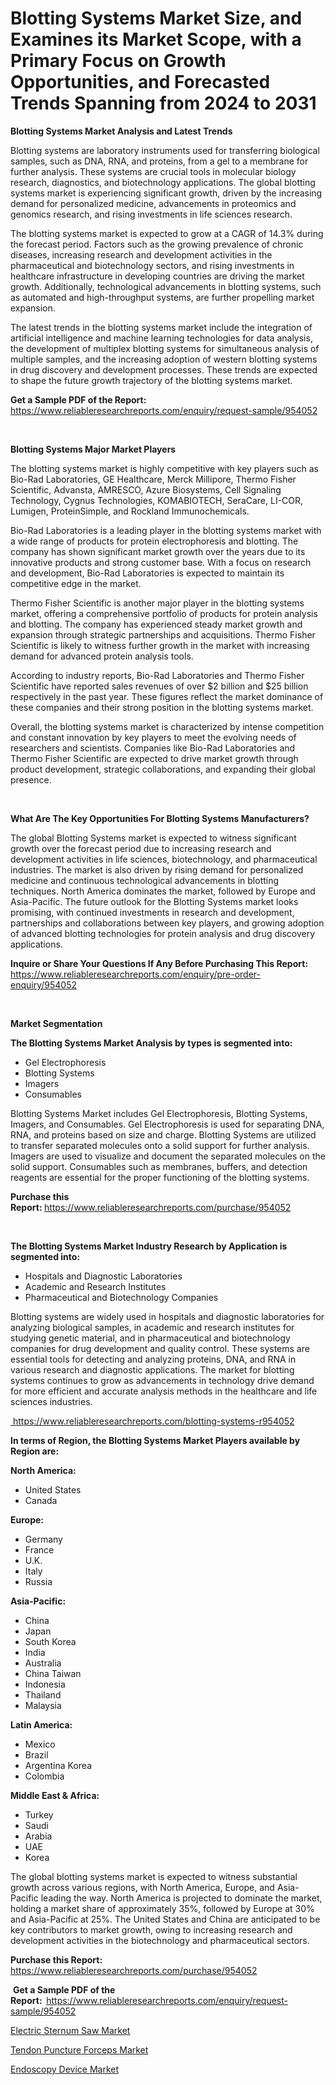 <p><h1>Blotting Systems Market Size, and Examines its Market Scope, with a Primary Focus on Growth Opportunities, and Forecasted Trends Spanning from 2024 to 2031</h1></p><p><strong>Blotting Systems Market Analysis and Latest Trends</strong></p>
<p><p>Blotting systems are laboratory instruments used for transferring biological samples, such as DNA, RNA, and proteins, from a gel to a membrane for further analysis. These systems are crucial tools in molecular biology research, diagnostics, and biotechnology applications. The global blotting systems market is experiencing significant growth, driven by the increasing demand for personalized medicine, advancements in proteomics and genomics research, and rising investments in life sciences research.</p><p>The blotting systems market is expected to grow at a CAGR of 14.3% during the forecast period. Factors such as the growing prevalence of chronic diseases, increasing research and development activities in the pharmaceutical and biotechnology sectors, and rising investments in healthcare infrastructure in developing countries are driving the market growth. Additionally, technological advancements in blotting systems, such as automated and high-throughput systems, are further propelling market expansion.</p><p>The latest trends in the blotting systems market include the integration of artificial intelligence and machine learning technologies for data analysis, the development of multiplex blotting systems for simultaneous analysis of multiple samples, and the increasing adoption of western blotting systems in drug discovery and development processes. These trends are expected to shape the future growth trajectory of the blotting systems market.</p></p>
<p><strong>Get a Sample PDF of the Report:&nbsp;</strong> <a href="https://www.reliableresearchreports.com/enquiry/request-sample/954052">https://www.reliableresearchreports.com/enquiry/request-sample/954052</a></p>
<p>&nbsp;</p>
<p><strong>Blotting Systems Major Market Players</strong></p>
<p><p>The blotting systems market is highly competitive with key players such as Bio-Rad Laboratories, GE Healthcare, Merck Millipore, Thermo Fisher Scientific, Advansta, AMRESCO, Azure Biosystems, Cell Signaling Technology, Cygnus Technologies, KOMABIOTECH, SeraCare, LI-COR, Lumigen, ProteinSimple, and Rockland Immunochemicals.</p><p>Bio-Rad Laboratories is a leading player in the blotting systems market with a wide range of products for protein electrophoresis and blotting. The company has shown significant market growth over the years due to its innovative products and strong customer base. With a focus on research and development, Bio-Rad Laboratories is expected to maintain its competitive edge in the market.</p><p>Thermo Fisher Scientific is another major player in the blotting systems market, offering a comprehensive portfolio of products for protein analysis and blotting. The company has experienced steady market growth and expansion through strategic partnerships and acquisitions. Thermo Fisher Scientific is likely to witness further growth in the market with increasing demand for advanced protein analysis tools.</p><p>According to industry reports, Bio-Rad Laboratories and Thermo Fisher Scientific have reported sales revenues of over $2 billion and $25 billion respectively in the past year. These figures reflect the market dominance of these companies and their strong position in the blotting systems market.</p><p>Overall, the blotting systems market is characterized by intense competition and constant innovation by key players to meet the evolving needs of researchers and scientists. Companies like Bio-Rad Laboratories and Thermo Fisher Scientific are expected to drive market growth through product development, strategic collaborations, and expanding their global presence.</p></p>
<p>&nbsp;</p>
<p><strong>What Are The Key Opportunities For Blotting Systems Manufacturers?</strong></p>
<p><p>The global Blotting Systems market is expected to witness significant growth over the forecast period due to increasing research and development activities in life sciences, biotechnology, and pharmaceutical industries. The market is also driven by rising demand for personalized medicine and continuous technological advancements in blotting techniques. North America dominates the market, followed by Europe and Asia-Pacific. The future outlook for the Blotting Systems market looks promising, with continued investments in research and development, partnerships and collaborations between key players, and growing adoption of advanced blotting technologies for protein analysis and drug discovery applications.</p></p>
<p><strong>Inquire or Share Your Questions If Any Before Purchasing This Report:</strong> <a href="https://www.reliableresearchreports.com/enquiry/pre-order-enquiry/954052">https://www.reliableresearchreports.com/enquiry/pre-order-enquiry/954052</a></p>
<p>&nbsp;</p>
<p><strong>Market Segmentation</strong></p>
<p><strong>The Blotting Systems Market Analysis by types is segmented into:</strong></p>
<p><ul><li>Gel Electrophoresis</li><li>Blotting Systems</li><li>Imagers</li><li>Consumables</li></ul></p>
<p><p>Blotting Systems Market includes Gel Electrophoresis, Blotting Systems, Imagers, and Consumables. Gel Electrophoresis is used for separating DNA, RNA, and proteins based on size and charge. Blotting Systems are utilized to transfer separated molecules onto a solid support for further analysis. Imagers are used to visualize and document the separated molecules on the solid support. Consumables such as membranes, buffers, and detection reagents are essential for the proper functioning of the blotting systems.</p></p>
<p><strong>Purchase this Report:&nbsp;</strong><a href="https://www.reliableresearchreports.com/purchase/954052">https://www.reliableresearchreports.com/purchase/954052</a></p>
<p>&nbsp;</p>
<p><strong>The Blotting Systems Market Industry Research by Application is segmented into:</strong></p>
<p><ul><li>Hospitals and Diagnostic Laboratories</li><li>Academic and Research Institutes</li><li>Pharmaceutical and Biotechnology Companies</li></ul></p>
<p><p>Blotting systems are widely used in hospitals and diagnostic laboratories for analyzing biological samples, in academic and research institutes for studying genetic material, and in pharmaceutical and biotechnology companies for drug development and quality control. These systems are essential tools for detecting and analyzing proteins, DNA, and RNA in various research and diagnostic applications. The market for blotting systems continues to grow as advancements in technology drive demand for more efficient and accurate analysis methods in the healthcare and life sciences industries.</p></p>
<p><a href="https://www.reliableresearchreports.com/blotting-systems-r954052">&nbsp;https://www.reliableresearchreports.com/blotting-systems-r954052</a></p>
<p><strong>In terms of Region, the Blotting Systems Market Players available by Region are:</strong></p>
<p>
    <p> <strong> North America: </strong>
        <ul>
            <li>United States</li>
            <li>Canada</li>
        </ul>
        </p> 
    <p> <strong> Europe: </strong>
        <ul>
            <li>Germany</li>
            <li>France</li>
            <li>U.K.</li>
            <li>Italy</li>
            <li>Russia</li>
        </ul>
        </p> 
    <p> <strong> Asia-Pacific: </strong>
        <ul>
            <li>China</li>
            <li>Japan</li>
            <li>South Korea</li>
            <li>India</li>
            <li>Australia</li>
            <li>China Taiwan</li>
            <li>Indonesia</li>
            <li>Thailand</li>
            <li>Malaysia</li>
        </ul>
        </p> 
    <p> <strong> Latin America: </strong>
        <ul>
            <li>Mexico</li>
            <li>Brazil</li>
            <li>Argentina Korea</li>
            <li>Colombia</li>
        </ul>
        </p> 
    <p> <strong> Middle East & Africa: </strong>
        <ul>
            <li>Turkey</li>
            <li>Saudi</li>
            <li>Arabia</li>
            <li>UAE</li>
            <li>Korea</li>
        </ul>
    </p>
    </p>
<p><p>The global blotting systems market is expected to witness substantial growth across various regions, with North America, Europe, and Asia-Pacific leading the way. North America is projected to dominate the market, holding a market share of approximately 35%, followed by Europe at 30% and Asia-Pacific at 25%. The United States and China are anticipated to be key contributors to market growth, owing to increasing research and development activities in the biotechnology and pharmaceutical sectors.</p></p>
<p><strong>Purchase this Report: </strong><a href="https://www.reliableresearchreports.com/purchase/954052">https://www.reliableresearchreports.com/purchase/954052</a></p>
<p>&nbsp;<strong>Get a Sample PDF of the Report:&nbsp;&nbsp;</strong><a href="https://www.reliableresearchreports.com/enquiry/request-sample/954052">https://www.reliableresearchreports.com/enquiry/request-sample/954052</a></p>
<p><strong></strong></p>
<p><p><a href="https://github.com/mbisetmhermsr/Market-Research-Report-List-3/blob/main/electric-sternum-saw-market.md">Electric Sternum Saw Market</a></p><p><a href="https://github.com/elizabethdagraca/Market-Research-Report-List-4/blob/main/tendon-puncture-forceps-market.md">Tendon Puncture Forceps Market</a></p><p><a href="https://view.publitas.com/reportprime-1/endoscopy-device-market-size-market-segmentation-market-trends-and-growth-analysis-forecast-till-2031/">Endoscopy Device Market</a></p></p>